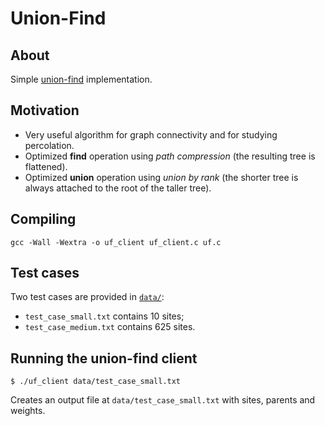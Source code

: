# Union-Find

## About

Simple [union-find](https://en.wikipedia.org/wiki/Disjoint-set_data_structure) implementation.

## Motivation

* Very useful algorithm for graph connectivity and for studying percolation.
* Optimized **find** operation using _path compression_ (the resulting tree is flattened).
* Optimized **union** operation using _union by rank_ (the shorter tree is always attached to the root of the taller tree).

## Compiling

```
gcc -Wall -Wextra -o uf_client uf_client.c uf.c
```

## Test cases

Two test cases are provided in [`data/`](https://github.com/alexandra-zaharia/c-playground/blob/master/union_find/data):

* `test_case_small.txt` contains 10 sites;
* `test_case_medium.txt` contains 625 sites.

## Running the union-find client

``` 
$ ./uf_client data/test_case_small.txt
```

Creates an output file at `data/test_case_small.txt` with sites, parents and weights. 
